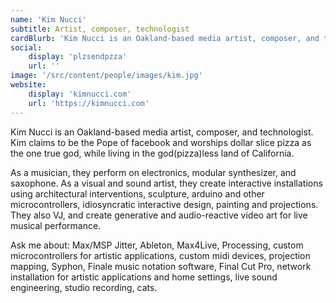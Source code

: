 ```yaml
---
name: 'Kim Nucci'
subtitle: Artist, composer, technologist
cardBlurb: 'Kim Nucci is an Oakland-based media artist, composer, and technologist. As a musician, they perform on electronics, modular synthesizer, and saxophone and create interactive installations using architectural interventions, sculpture, arduino and other microcontrollers as a visual and sound artist.'
social:
    display: 'plzsendpzza'
    url: ''
image: '/src/content/people/images/kim.jpg'
website:
    display: 'kimnucci.com'
    url: 'https://kimnucci.com'
---
```


Kim Nucci is an Oakland-based media artist, composer, and technologist. Kim claims to be the Pope of facebook and worships dollar slice pizza as the one true god, while living in the god(pizza)less land of California.

As a musician, they perform on electronics, modular synthesizer, and saxophone. As a visual and sound artist, they create interactive installations using architectural interventions, sculpture, arduino and other microcontrollers, idiosyncratic interactive design, painting and projections. They also VJ, and create generative and audio-reactive video art for live musical performance.

Ask me about:
Max/MSP Jitter, Ableton, Max4Live, Processing, custom microcontrollers for artistic applications, custom midi devices, projection mapping, Syphon, Finale music notation software, Final Cut Pro, network installation for artistic applications and home settings, live sound engineering, studio recording, cats.
